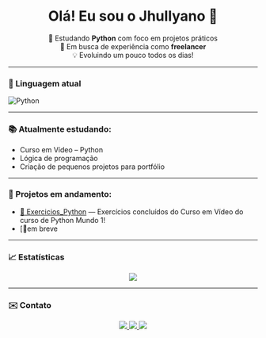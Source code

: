 <h1 align="center">Olá! Eu sou o Jhullyano 👋</h1>

<p align="center">
  🎯 Estudando <strong>Python</strong> com foco em projetos práticos <br>
  🚀 Em busca de experiência como <strong>freelancer</strong> <br>
  💡 Evoluindo um pouco todos os dias!
</p>

---

### 🐍 Linguagem atual
![Python](https://img.shields.io/badge/-Python-3776AB?style=for-the-badge&logo=python&logoColor=white)

---

### 📚 Atualmente estudando:
- Curso em Vídeo – Python
- Lógica de programação
- Criação de pequenos projetos para portfólio

---

### 🚧 Projetos em andamento:
- [📌 Exercicios_Python](https://github.com/jhullyanok/NomeDoProjeto) — Exercícios concluídos do Curso em Vídeo do curso de Python Mundo 1!
- [📌em breve

---

### 📈 Estatísticas
<p align="center">
  <img src="https://github-readme-stats.vercel.app/api?username=jhullyanok&show_icons=true&theme=tokyonight" />
</p>

---

### ✉️ Contato

<p align="center">
  <a href="mailto:jhullyanok@gmail.com">
    <img src="https://img.shields.io/badge/-Email-D14836?style=for-the-badge&logo=gmail&logoColor=white" />
  </a>
  <a href="https://www.linkedin.com/in/jhullyano-keviny-40a595244/">
    <img src="https://img.shields.io/badge/-LinkedIn-0077B5?style=for-the-badge&logo=linkedin&logoColor=white" />
  </a>
  <a href="https://www.instagram.com/jhullyano.k">
    <img src="https://img.shields.io/badge/-Instagram-E4405F?style=for-the-badge&logo=instagram&logoColor=white" />
  </a>
</p>

